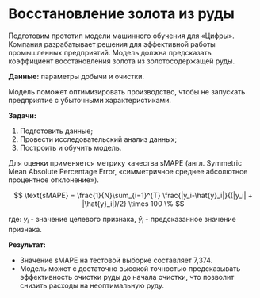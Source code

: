 # Восстановление золота из руды
Подготовим прототип модели машинного обучения для «Цифры». Компания разрабатывает решения для эффективной работы промышленных предприятий.
Модель должна предсказать коэффициент восстановления золота из золотосодержащей руды. 

**Данные:** параметры добычи и очистки. 

Модель поможет оптимизировать производство, чтобы не запускать предприятие с убыточными характеристиками.

**Задачи:**

1. Подготовить данные;
2. Провести исследовательский анализ данных;
3. Построить и обучить модель.

Для оценки применяется метрику качества sMAPE (англ. Symmetric Mean Absolute Percentage Error, «симметричное среднее абсолютное процентное отклонение»). 

$$
\text{sMAPE} = \frac{1}{N}\sum_{i=1}^{Т} \frac{|y_i-\hat{y}_i|}{(|y_i| + |\hat{y}_i|)/2} \times 100 \%
$$

где:
$y_i$ - значение целевого признака,
$\hat{y}_i$ - предсказанное значение признака.

**Результат:**
- Значение sMAPE на тестовой выборке составляет 7,374.
- Модель может с достаточно высокой точностью предсказывать эффективность очистки руды до начала очистки, что позволит снизить расходы на неоптимальную руду.

